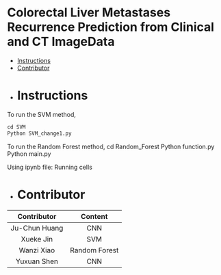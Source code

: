 # Colorectal Liver Metastases Recurrence Prediction from Clinical and CT ImageData
- [Instructions](#Instructions)
- [Contributor](#Contributor)

* # Instructions

To run the SVM method,

```python
cd SVM
Python SVM_change1.py
```

To run the Random Forest method,
cd Random_Forest
Python function.py
Python main.py

Using ipynb file:
Running cells


* # Contributor
  
| Contributor | Content |
| :--:|:--:|
| Ju-Chun Huang| CNN |
| Xueke Jin| SVM |
| Wanzi Xiao| Random Forest |
| Yuxuan Shen| CNN|
